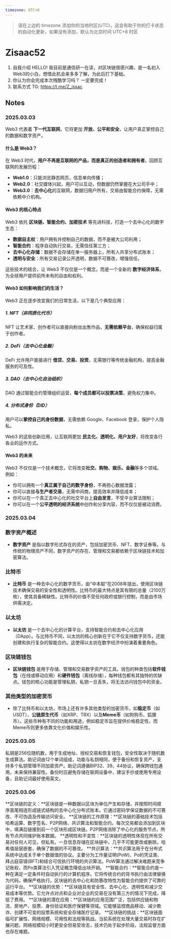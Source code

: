```yaml
---
timezone: UTC+8
---
```


> 请在上边的 timezone 添加你的当地时区(UTC)，这会有助于你的打卡状态的自动化更新，如果没有添加，默认为北京时间 UTC+8 时区


# Zisaac52

1. 自我介绍
   HELLO! 我目前是通信研一在读，对区块链很感兴趣，是一名初入Web3的小白，想借此机会来多多了解，为此后打下基础。
2. 你认为你会完成本次残酷学习吗？
   一定要完成！
3. 联系方式
   TG: https://t.me/Z_issac

## Notes

<!-- Content_START -->

### 2025.03.03

Web3 代表着 **下一代互联网**，它将更加 **开放、公平和安全**，让用户真正掌控自己的数据和数字资产。

#### **什么是 Web3？**
在 Web3 时代，**用户不再是互联网的产品，而是真正的创造者和拥有者**。回顾互联网的发展历程：

- **Web1.0**：只能浏览静态网页，信息单向传播；
- **Web2.0**：社交媒体兴起，用户可以互动，但数据仍然掌握在大公司手中；
- **Web3.0**：**去中心化**的互联网，数据归用户所有，交易由智能合约保障，无需依赖中介机构。

#### **Web3 的核心特点**
Web3 依托 **区块链、智能合约、加密技术** 等先进科技，打造一个去中心化的数字生态：

- **数据自主权**：用户拥有并控制自己的数据，而不是被大公司利用；
- **智能合约**：程序自动执行交易，无需信任第三方；
- **去中心化存储**：数据不会存储在单一服务器上，所有人共享分布式账本；
- **透明与安全**：所有交易记录公开透明，数据不可篡改，增强信任。

这些技术的结合，让 Web3 不仅仅是一个概念，而是一个全新的 **数字经济体系**，为全球用户提供前所未有的自由和权利。

#### **Web3 如何影响我们的生活？**
Web3 正在逐步改变我们的日常生活，以下是几个典型应用：

##### **1. NFT（非同质化代币）**
NFT 让艺术家、创作者可以直接向粉丝出售作品，**无需依赖平台**，确保权益归属于创作者。

##### **2. DeFi（去中心化金融）**
DeFi 允许用户直接进行 **借贷、交易、投资**，无需银行等传统金融机构，提高金融服务的可及性。

##### **3. DAO（去中心化自治组织）**
DAO 通过智能合约管理组织运营，**每个成员都可以投票决策**，避免权力集中。

##### **4. 分布式身份（DID）**
用户可以**掌控自己的身份数据**，无需依赖 Google、Facebook 登录，保护个人隐私。

Web3 的这些创新应用，让互联网更加 **民主化、透明化、用户友好**，将改变各行各业的运作方式。

#### **Web3 的未来**
Web3 不仅仅是一个技术概念，它将改变**社交、购物、娱乐、金融**等多个领域。例如：

- 你可以拥有一个**真正属于自己的数字身份**，不再担心数据泄露；
- 你可以直接**与生产者交易**，无需中间商，提高效率并降低成本；
- 你可以在一个真正去中心化的社交平台上**自由发言**，不受平台算法限制；
- 你可以在一个**公平透明的经济系统**中创作和分享内容，而不仅仅是被动消费。


### 2025.03.04

### 数字资产概述
- **数字资产** 是指以数字形式存在的资产，包括加密货币、NFT、数字证券等。与传统的物理资产不同，数字资产的存在、管理和交易都依赖于区块链技术和加密算法。

### 比特币
- **比特币** 是一种去中心化的数字货币，由“中本聪”在2008年提出，使用区块链技术确保交易的安全性和透明性。比特币的最大特点是其有限的总量（2100万枚），使其具备稀缺性。比特币的价值不受任何政府或银行控制，而是由市场供需决定。

### 以太坊
- **以太坊** 是一个去中心化的计算平台，支持智能合约和去中心化应用（DApp）。与比特币不同，以太坊的核心创新在于它不仅支持数字货币，还能创建和执行复杂的智能合约。这使得以太坊在数字经济中扮演着重要角色。

### 区块链钱包
- **区块链钱包** 是用于存储、管理和交易数字资产的工具。钱包的种类包括**软件钱包**（在线或移动应用）和**硬件钱包**（离线存储），每种钱包都有其独特的优缺点。钱包的核心功能是管理私钥，私钥一旦丢失，将无法访问钱包中的资金。

### 其他类型的加密货币
- 除了比特币和以太坊，市场上还有许多其他类型的加密货币，如**稳定币**（如USDT）、**公链原生代币**（如XRP、TRX）以及**Meme币**（如狗狗币、狐狸币）。这些币种有不同的功能和用途，例如稳定币旨在提供价格稳定性，而Meme币则更多依靠文化价值和娱乐性。


### 2025.03.05

私钥是256位随机数，用于生成地址、授权交易和恢复钱包，安全性取决于随机数生成算法。助记词由12个单词组成，功能与私钥相同，便于备份和恢复资产，支持多个私钥管理不同加密资产。助记词遵循BIP32、39、44协议，确保跨钱包通用，未来保持兼容性。备份时应避免存储在联网设备中，建议手抄或使用专用设备，且助记词最好使用英文。

### 2025.03.06

**区块链的定义：**区块链是一种数据以区块为单位产生和存储，并按照时间顺序首尾相连形成链式结构的去中心化分布式账本。它通过密码学保证数据的不可篡改、不可伪造及传输访问安全。
**区块链的工作原理：**区块链的基础技术包括哈希运算、数字签名、P2P网络、共识算法和智能合约。每次交易都会添加到区块中，填满后链接到前一个区块形成区块链。P2P网络消除了中心化的服务节点，所有节点共同维护账本数据。
**透明性和不变性：**区块链的透明性体现在所有交易对任何人可见，但私有。一旦信息存储在区块链中，几乎不可能更改或删除。哈希值层层嵌套，确保了数据的不可篡改。
**共识算法：**共识算法用于在分布式系统中达成关于单个数据值的协议。主要分为工作量证明(PoW)、Po的凭证类、拜占庭容错(BFT)和结合可信执行环境的共识算法。PoW算法通过解决难题来竞争记账权，而Po类算法引入凭证概念降低出块开销。
**智能合约：**智能合约是一种在满足一定条件时自动执行的计算机程序。它将传统合约的背书执行由法律替换为代码，确保严格执行。区块链的去中心化和防篡改特性为智能合约提供了可靠的运行平台。
**区块链的优势：**区块链具有安全性、去中心化、透明性和减少交易成本等优势。它允许点对点和企业对企业的交易在没有第三方的情况下完成，降低了费用。
**区块链的潜在应用：**区块链的应用范围广泛，包括供应链和物流、房地产、投票、身份验证和医疗保健等领域。它能够监控商品移动、减少欺诈、创建不可变的投票系统和安全存储医疗记录。
**区块链的挑战：**区块链面临可扩展性、网络规模、可用性和法规等挑战。当前系统在处理大量交易时存在扩展问题，网络规模较小时更安全但易受攻击，技术仍处于起步阶段，法规监督方面也存在难题。


<!-- Content_END -->
